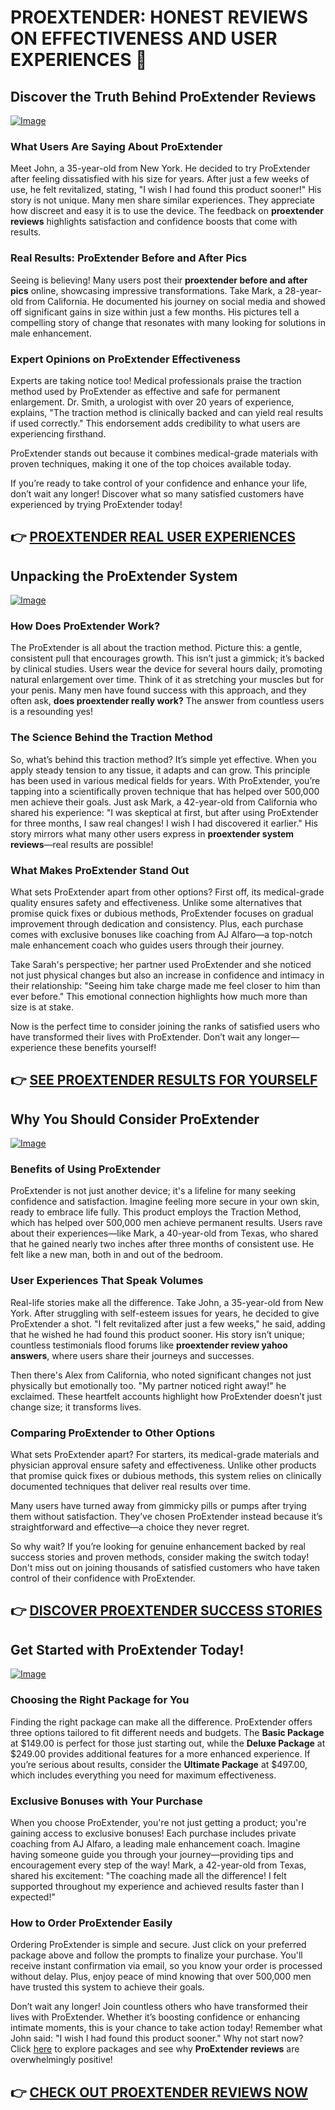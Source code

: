 # PROEXTENDER: HONEST REVIEWS ON EFFECTIVENESS AND USER EXPERIENCES 🌟

## Discover the Truth Behind ProExtender Reviews
[![Image](https://www2.sellhealth.com/26/proextender_3_2.jpg)](https://gchaffi.com/f26W5Tym)

### What Users Are Saying About ProExtender  
Meet John, a 35-year-old from New York. He decided to try ProExtender after feeling dissatisfied with his size for years. After just a few weeks of use, he felt revitalized, stating, "I wish I had found this product sooner!" His story is not unique. Many men share similar experiences. They appreciate how discreet and easy it is to use the device. The feedback on **proextender reviews** highlights satisfaction and confidence boosts that come with results.

### Real Results: ProExtender Before and After Pics  
Seeing is believing! Many users post their **proextender before and after pics** online, showcasing impressive transformations. Take Mark, a 28-year-old from California. He documented his journey on social media and showed off significant gains in size within just a few months. His pictures tell a compelling story of change that resonates with many looking for solutions in male enhancement.

### Expert Opinions on ProExtender Effectiveness  
Experts are taking notice too! Medical professionals praise the traction method used by ProExtender as effective and safe for permanent enlargement. Dr. Smith, a urologist with over 20 years of experience, explains, "The traction method is clinically backed and can yield real results if used correctly." This endorsement adds credibility to what users are experiencing firsthand.

ProExtender stands out because it combines medical-grade materials with proven techniques, making it one of the top choices available today.

If you’re ready to take control of your confidence and enhance your life, don’t wait any longer! Discover what so many satisfied customers have experienced by trying ProExtender today!



## 👉 [PROEXTENDER REAL USER EXPERIENCES](https://gchaffi.com/f26W5Tym)

## Unpacking the ProExtender System  
[![Image](https://www2.sellhealth.com/26/proextender_1_1.png)](https://gchaffi.com/f26W5Tym)  

### How Does ProExtender Work?  
The ProExtender is all about the traction method. Picture this: a gentle, consistent pull that encourages growth. This isn’t just a gimmick; it’s backed by clinical studies. Users wear the device for several hours daily, promoting natural enlargement over time. Think of it as stretching your muscles but for your penis. Many men have found success with this approach, and they often ask, **does proextender really work?** The answer from countless users is a resounding yes!  

### The Science Behind the Traction Method  
So, what’s behind this traction method? It’s simple yet effective. When you apply steady tension to any tissue, it adapts and can grow. This principle has been used in various medical fields for years. With ProExtender, you’re tapping into a scientifically proven technique that has helped over 500,000 men achieve their goals. Just ask Mark, a 42-year-old from California who shared his experience: "I was skeptical at first, but after using ProExtender for three months, I saw real changes! I wish I had discovered it earlier." His story mirrors what many other users express in **proextender system reviews**—real results are possible!  

### What Makes ProExtender Stand Out  
What sets ProExtender apart from other options? First off, its medical-grade quality ensures safety and effectiveness. Unlike some alternatives that promise quick fixes or dubious methods, ProExtender focuses on gradual improvement through dedication and consistency. Plus, each purchase comes with exclusive bonuses like coaching from AJ Alfaro—a top-notch male enhancement coach who guides users through their journey.

Take Sarah's perspective; her partner used ProExtender and she noticed not just physical changes but also an increase in confidence and intimacy in their relationship: "Seeing him take charge made me feel closer to him than ever before." This emotional connection highlights how much more than size is at stake.

Now is the perfect time to consider joining the ranks of satisfied users who have transformed their lives with ProExtender. Don’t wait any longer—experience these benefits yourself!



## 👉 [SEE PROEXTENDER RESULTS FOR YOURSELF](https://gchaffi.com/f26W5Tym)

## Why You Should Consider ProExtender

[![Image](https://www2.sellhealth.com/26/proextender_5_2.jpg)](https://gchaffi.com/f26W5Tym)

### Benefits of Using ProExtender  
ProExtender is not just another device; it's a lifeline for many seeking confidence and satisfaction. Imagine feeling more secure in your own skin, ready to embrace life fully. This product employs the Traction Method, which has helped over 500,000 men achieve permanent results. Users rave about their experiences—like Mark, a 40-year-old from Texas, who shared that he gained nearly two inches after three months of consistent use. He felt like a new man, both in and out of the bedroom.

### User Experiences That Speak Volumes  
Real-life stories make all the difference. Take John, a 35-year-old from New York. After struggling with self-esteem issues for years, he decided to give ProExtender a shot. "I felt revitalized after just a few weeks," he said, adding that he wished he had found this product sooner. His story isn’t unique; countless testimonials flood forums like **proextender review yahoo answers**, where users share their journeys and successes.

Then there's Alex from California, who noted significant changes not just physically but emotionally too. "My partner noticed right away!" he exclaimed. These heartfelt accounts highlight how ProExtender doesn’t just change size; it transforms lives.

### Comparing ProExtender to Other Options  
What sets ProExtender apart? For starters, its medical-grade materials and physician approval ensure safety and effectiveness. Unlike other products that promise quick fixes or dubious methods, this system relies on clinically documented techniques that deliver real results over time.

Many users have turned away from gimmicky pills or pumps after trying them without satisfaction. They’ve chosen ProExtender instead because it’s straightforward and effective—a choice they never regret.

So why wait? If you’re looking for genuine enhancement backed by real success stories and proven methods, consider making the switch today! Don't miss out on joining thousands of satisfied customers who have taken control of their confidence with ProExtender.



## 👉 [DISCOVER PROEXTENDER SUCCESS STORIES](https://gchaffi.com/f26W5Tym)

## Get Started with ProExtender Today!

[![Image](https://www2.sellhealth.com/26/proextender_2_1.jpg)](https://gchaffi.com/f26W5Tym)

### Choosing the Right Package for You
Finding the right package can make all the difference. ProExtender offers three options tailored to fit different needs and budgets. The **Basic Package** at $149.00 is perfect for those just starting out, while the **Deluxe Package** at $249.00 provides additional features for a more enhanced experience. If you’re serious about results, consider the **Ultimate Package** at $497.00, which includes everything you need for maximum effectiveness.

### Exclusive Bonuses with Your Purchase
When you choose ProExtender, you're not just getting a product; you're gaining access to exclusive bonuses! Each purchase includes private coaching from AJ Alfaro, a leading male enhancement coach. Imagine having someone guide you through your journey—providing tips and encouragement every step of the way! Mark, a 42-year-old from Texas, shared his excitement: "The coaching made all the difference! I felt supported throughout my experience and achieved results faster than I expected!"

### How to Order ProExtender Easily
Ordering ProExtender is simple and secure. Just click on your preferred package above and follow the prompts to finalize your purchase. You'll receive instant confirmation via email, so you know your order is processed without delay. Plus, enjoy peace of mind knowing that over 500,000 men have trusted this system to achieve their goals.

Don’t wait any longer! Join countless others who have transformed their lives with ProExtender. Whether it’s boosting confidence or enhancing intimate moments, this is your chance to take action today! Remember what John said: "I wish I had found this product sooner." Why not start now? Click [here](https://gchaffi.com/f26W5Tym) to explore packages and see why **ProExtender reviews** are overwhelmingly positive!



## 👉 [CHECK OUT PROEXTENDER REVIEWS NOW](https://gchaffi.com/f26W5Tym)